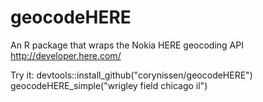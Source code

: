 geocodeHERE
===========

An R package that wraps the Nokia HERE geocoding API  
http://developer.here.com/

Try it:
devtools::install_github("corynissen/geocodeHERE")
geocodeHERE_simple("wrigley field chicago il")
